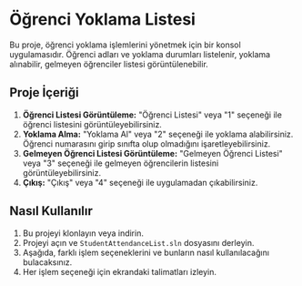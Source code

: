 # Öğrenci Yoklama Listesi

Bu proje, öğrenci yoklama işlemlerini yönetmek için bir konsol uygulamasıdır. Öğrenci adları ve yoklama durumları listelenir, yoklama alınabilir, gelmeyen öğrenciler listesi görüntülenebilir.

## Proje İçeriği

1. **Öğrenci Listesi Görüntüleme:** "Öğrenci Listesi" veya "1" seçeneği ile öğrenci listesini görüntüleyebilirsiniz.
2. **Yoklama Alma:** "Yoklama Al" veya "2" seçeneği ile yoklama alabilirsiniz. Öğrenci numarasını girip sınıfta olup olmadığını işaretleyebilirsiniz.
3. **Gelmeyen Öğrenci Listesi Görüntüleme:** "Gelmeyen Öğrenci Listesi" veya "3" seçeneği ile gelmeyen öğrencilerin listesini görüntüleyebilirsiniz.
4. **Çıkış:** "Çıkış" veya "4" seçeneği ile uygulamadan çıkabilirsiniz.

## Nasıl Kullanılır

1. Bu projeyi klonlayın veya indirin.
2. Projeyi açın ve `StudentAttendanceList.sln` dosyasını derleyin.
3. Aşağıda, farklı işlem seçeneklerini ve bunların nasıl kullanılacağını bulacaksınız.
4. Her işlem seçeneği için ekrandaki talimatları izleyin.
